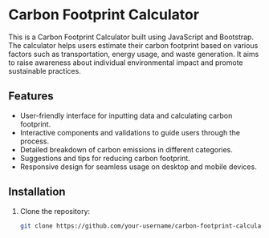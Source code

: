 # Carbon Footprint Calculator

This is a Carbon Footprint Calculator built using JavaScript and Bootstrap. The calculator helps users estimate their carbon footprint based on various factors such as transportation, energy usage, and waste generation. It aims to raise awareness about individual environmental impact and promote sustainable practices.

## Features

- User-friendly interface for inputting data and calculating carbon footprint.
- Interactive components and validations to guide users through the process.
- Detailed breakdown of carbon emissions in different categories.
- Suggestions and tips for reducing carbon footprint.
- Responsive design for seamless usage on desktop and mobile devices.

## Installation

1. Clone the repository:

   ```bash
   git clone https://github.com/your-username/carbon-footprint-calculator.git
